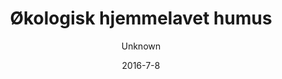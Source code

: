---
title: 'Økologisk hjemmelavet humus'
description: null
image: null
price: '15'
size: '1'
color: '#ffffff'
category: breakfast
tags: Morgenmad
meta:
    id: 6d9aa2ea06c1f87f40d36b1fdba37c36640ae9ad
    parentId: f20f57fa9c3d8bff0902cfb33f350091a3a48d51
    language: da
date: '2016-7-8'
author: Unknown
---